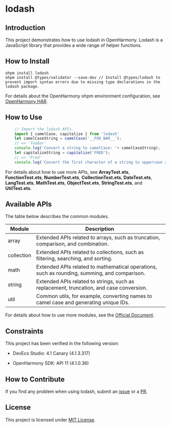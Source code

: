 # lodash


## Introduction
This project demonstrates how to use lodash in OpenHarmony. Lodash is a JavaScript library that provides a wide range of helper functions.


## How to Install

```shell
ohpm install lodash
ohpm install @types/validator --save-dev // Install @types/lodash to prevent import syntax errors due to missing type declarations in the lodash package.

```
For details about the OpenHarmony ohpm environment configuration, see [OpenHarmony HAR](https://gitee.com/openharmony-tpc/docs/blob/master/OpenHarmony_har_usage.en.md).

## How to Use
```javascript
    // Import the lodash APIs.
    import { camelCase, capitalize } from 'lodash'
    let camelCaseString = camelCase('__FOO_BAR__');
    // => 'fooBar'
    console.log('Convert a string to camelCase: '+ camelCaseString);
    let capitalizeString = capitalize('FRED');
    // => 'Fred'
    console.log('Convert the first character of a string to uppercase and the other characters to lowercase.' + capitalizeString);
```
For details about how to use more APIs, see **ArrayTest.ets**, **FunctionTest.ets**, **NumberTest.ets**, **CollectionTest.ets**, **DateTest.ets**, **LangTest.ets**, **MathTest.ets**, **ObjectTest.ets**, **StringTest.ets**, and **UtilTest.ets**.

## Available APIs
The table below describes the common modules.

| Module    | Description                                                   |
| ---------- | ------------------------------------------------------- |
| array      | Extended APIs related to arrays, such as truncation, comparison, and combination.          |
| collection | Extended APIs related to collections, such as filtering, searching, and sorting.          |
| math       | Extended APIs related to mathematical operations, such as rounding, summing, and comparison.|
| string     | Extended APIs related to strings, such as replacement, truncation, and case conversion.    |
| util       | Common utils, for example, converting names to camel case and generating unique IDs.           |

For details about how to use more modules, see the [Official Document](https://lodash.com/docs/4.17.15).
## Constraints

This project has been verified in the following version:

- DevEco Studio: 4.1 Canary (4.1.3.317)

- OpenHarmony SDK: API 11 (4.1.0.36)

## How to Contribute

If you find any problem when using lodash, submit an [issue](https://gitee.com/openharmony-tpc/openharmony_tpc_samples/issues) or a [PR](https://gitee.com/openharmony-tpc/openharmony_tpc_samples/pulls).

## License

This project is licensed under [MIT License](https://github.com/lodash/lodash/blob/master/LICENSE).
